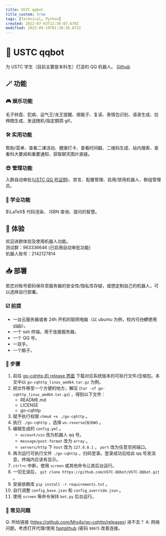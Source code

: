 ```yaml
---
title: USTC qqbot
title_custom: true
tags: [Technical, Python]
created: 2022-07-03T12:56:07.670Z
modified: 2022-09-19T01:20:36.872Z
---
```


# 🐧 USTC qqbot
为 USTC 学生（目前主要是本科生）打造的 QQ 机器人。 [Github](https://github.com/USTC-QQbot/USTC-QQbot)

## 🪄 功能
### 🎮 娱乐功能
毛子转盘、犯病、运气王/龙王提醒、掷骰子、复读、表情包识别、语录生成、拉伸图生成、发送随机/指定鹦鹉 gif。

### 🛠️ 实用功能
帮助/菜单、查看二课活动、健康打卡、查看时间戳、二维码生成、站内搜索、查看科大要闻和重要通知、获取聊天图片直链。

### 😎 管理功能
入群自动审批([USTC QQ 号证明](https://qq.ustc.life/))、禁言、配置管理、启用/禁用机器人、群组管理员。

### 📖 学业功能
$\LaTeX$ 代码渲染、 ISBN 查询、提问的智慧。

## 👀 体验
欢迎进群体验及使用机器人功能。  
测试群：963336646 (已启用自动审批功能)  
机器人账号：2142127814

## 📥 部署
若您对账号密码保存至服务器的安全性/隐私性存疑，或想定制自己的机器人，可以选择自行部署。

### ☑️ 前提
* 一台云服务器或者 24h 开机的联网电脑（以 ubuntu 为例，校内可~~白嫖~~使用 [vlab](https://vlab.ustc.edu.cn/)）。
* 一个 ssh 终端，用于连接服务器。
* 一个 QQ 号。
* 一双手。
* 一个脑子。

### 🚩 步骤
1. 前往 [go-cqhttp 的 release 界面](https://github.com/Mrs4s/go-cqhttp/releases) 下载对应系统版本的可执行文件/压缩包。本文中以 `go-cqhttp_linux_amd64.tar.gz` 为例。
2. 把文件移至一个方便的地方，解压 (`tar -xf go-cqhttp_linux_amd64.tar.gz`) ，得到以下文件：
    * README.md
    * LICENSE
    * go-cqhttp
3. 赋予执行权限 `chmod +x ./go-cqhttp` 。
4. 执行 `./go-cqhttp` ，选择 `ws-reverse`/`反向WS` 。
5. 编辑生成的 `config.yml` 。
    * `account/uin` 改为机器人 qq 号。
    * `message/post-format` 改为 `array` 。
    * `servers/http` 下 `host` 改为 `127.0.0.1` ， `port` 改为任意空闲端口。
6. 再次运行可执行文件 `./go-cqhttp` ，扫码登录。登录成功后给此 qq 号发消息，终端内应该有显示。
7. `ctrl+c` 中断，使用 `screen` 或其他命令让其后台运行。
8. 一切无误后， `git clone https://github.com/USTC-QQbot/USTC-QQbot.git` 。
9. 安装依赖库 `pip install -r requirements.txt` 。
10. 自行调整 `config_base.json` 和 `config_override.json` 。
11. 使用 `screen` 等命令保持 `bot.py` 后台运行。

### 🤔 常见问题
Q: 所给链接 (https://github.com/Mrs4s/go-cqhttp/releases) 进不去？
A: 网络问题，考虑打开代理/使用 [fastgithub](https://pro-2684.lanzouf.com/b011o8t7g) (密码 `9867`) 改善连接。

